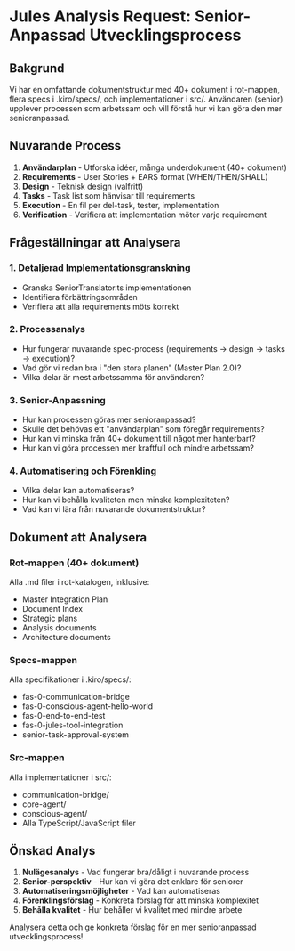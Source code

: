 # Jules Analysis Request: Senior-Anpassad Utvecklingsprocess

## Bakgrund
Vi har en omfattande dokumentstruktur med 40+ dokument i rot-mappen, flera specs i .kiro/specs/, och implementationer i src/. Användaren (senior) upplever processen som arbetssam och vill förstå hur vi kan göra den mer senioranpassad.

## Nuvarande Process
1. **Användarplan** - Utforska idéer, många underdokument (40+ dokument)
2. **Requirements** - User Stories + EARS format (WHEN/THEN/SHALL)
3. **Design** - Teknisk design (valfritt)
4. **Tasks** - Task list som hänvisar till requirements
5. **Execution** - En fil per del-task, tester, implementation
6. **Verification** - Verifiera att implementation möter varje requirement

## Frågeställningar att Analysera

### 1. Detaljerad Implementationsgranskning
- Granska SeniorTranslator.ts implementationen
- Identifiera förbättringsområden
- Verifiera att alla requirements möts korrekt

### 2. Processanalys
- Hur fungerar nuvarande spec-process (requirements → design → tasks → execution)?
- Vad gör vi redan bra i "den stora planen" (Master Plan 2.0)?
- Vilka delar är mest arbetssamma för användaren?

### 3. Senior-Anpassning
- Hur kan processen göras mer senioranpassad?
- Skulle det behövas ett "användarplan" som föregår requirements?
- Hur kan vi minska från 40+ dokument till något mer hanterbart?
- Hur kan vi göra processen mer kraftfull och mindre arbetssam?

### 4. Automatisering och Förenkling
- Vilka delar kan automatiseras?
- Hur kan vi behålla kvaliteten men minska komplexiteten?
- Vad kan vi lära från nuvarande dokumentstruktur?

## Dokument att Analysera

### Rot-mappen (40+ dokument)
Alla .md filer i rot-katalogen, inklusive:
- Master Integration Plan
- Document Index  
- Strategic plans
- Analysis documents
- Architecture documents

### Specs-mappen
Alla specifikationer i .kiro/specs/:
- fas-0-communication-bridge
- fas-0-conscious-agent-hello-world
- fas-0-end-to-end-test
- fas-0-jules-tool-integration
- senior-task-approval-system

### Src-mappen
Alla implementationer i src/:
- communication-bridge/
- core-agent/
- conscious-agent/
- Alla TypeScript/JavaScript filer

## Önskad Analys
1. **Nulägesanalys** - Vad fungerar bra/dåligt i nuvarande process
2. **Senior-perspektiv** - Hur kan vi göra det enklare för seniorer
3. **Automatiseringsmöjligheter** - Vad kan automatiseras
4. **Förenklingsförslag** - Konkreta förslag för att minska komplexitet
5. **Behålla kvalitet** - Hur behåller vi kvalitet med mindre arbete

Analysera detta och ge konkreta förslag för en mer senioranpassad utvecklingsprocess!